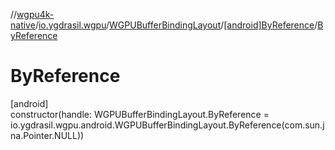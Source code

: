 //[wgpu4k-native](../../../../index.md)/[io.ygdrasil.wgpu](../../index.md)/[WGPUBufferBindingLayout](../index.md)/[[android]ByReference](index.md)/[ByReference](-by-reference.md)

# ByReference

[android]\
constructor(handle: WGPUBufferBindingLayout.ByReference = io.ygdrasil.wgpu.android.WGPUBufferBindingLayout.ByReference(com.sun.jna.Pointer.NULL))